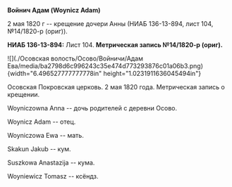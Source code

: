 **Войнич Адам (Woynicz Adam)**

2 мая 1820 г -- крещение дочери Анны (НИАБ 136-13-894, лист 104,
№14/1820-р (ориг)).

**НИАБ 136-13-894:** Лист 104. **Метрическая запись №14/1820-р (ориг).**

![](./Осовская волость/Осово/Войничи/Адам Ева/media/ba2798d6c996243c35e474d773293876c01a06b3.png){width="6.496527777777778in"
height="1.0231911636045494in"}

Осовская Покровская церковь. 2 мая 1820 года. Метрическая запись о
крещении.

Woyniczowna Anna -- дочь родителей с деревни Осовo.

Woynicz Adam -- отец.

Woyniczowa Ewa -- мать.

Skakun Jakub -- кум.

Suszkowa Anastazija -- кума.

Woyniewicz Tomasz -- ксёндз.

